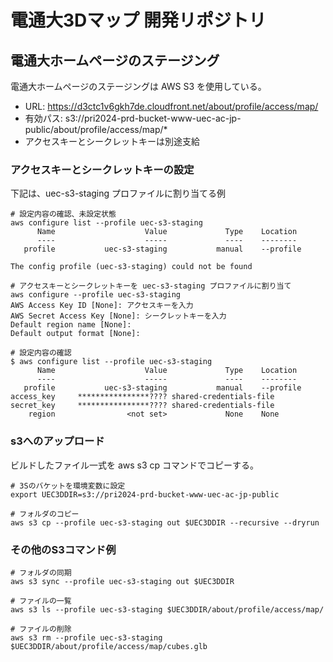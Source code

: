 # 電通大3Dマップ 開発リポジトリ

## 電通大ホームページのステージング

電通大ホームページのステージングは AWS S3 を使用している。

- URL: https://d3ctc1v6gkh7de.cloudfront.net/about/profile/access/map/
- 有効パス: s3://pri2024-prd-bucket-www-uec-ac-jp-public/about/profile/access/map/*
- アクセスキーとシークレットキーは別途支給

### アクセスキーとシークレットキーの設定

下記は、uec-s3-staging プロファイルに割り当てる例

```shell
# 設定内容の確認、未設定状態
aws configure list --profile uec-s3-staging
      Name                    Value             Type    Location
      ----                    -----             ----    --------
   profile           uec-s3-staging           manual    --profile

The config profile (uec-s3-staging) could not be found

# アクセスキーとシークレットキーを uec-s3-staging プロファイルに割り当て
aws configure --profile uec-s3-staging
AWS Access Key ID [None]: アクセスキーを入力
AWS Secret Access Key [None]: シークレットキーを入力
Default region name [None]: 
Default output format [None]: 

# 設定内容の確認
$ aws configure list --profile uec-s3-staging
      Name                    Value             Type    Location
      ----                    -----             ----    --------
   profile           uec-s3-staging           manual    --profile
access_key     ****************???? shared-credentials-file    
secret_key     ****************???? shared-credentials-file    
    region                <not set>             None    None
```

### s3へのアップロード

ビルドしたファイル一式を aws s3 cp コマンドでコピーする。

```shell
# 3Sのバケットを環境変数に設定
export UEC3DDIR=s3://pri2024-prd-bucket-www-uec-ac-jp-public

# フォルダのコピー
aws s3 cp --profile uec-s3-staging out $UEC3DDIR --recursive --dryrun
```

### その他のS3コマンド例

```shell
# フォルダの同期
aws s3 sync --profile uec-s3-staging out $UEC3DDIR

# ファイルの一覧
aws s3 ls --profile uec-s3-staging $UEC3DDIR/about/profile/access/map/

# ファイルの削除
aws s3 rm --profile uec-s3-staging $UEC3DDIR/about/profile/access/map/cubes.glb
```
